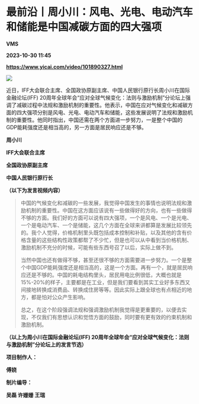 # 最前沿丨周小川：风电、光电、电动汽车和储能是中国减碳方面的四大强项
**VMS**

**2023-10-30 11:45**

**https://www.yicai.com/video/101890327.html**

![](http://imgcdn.yicai.com/vms-new/2023/10/de0cbfaaa84832740ce588ddb047d65f_obW4.jpg) 

近日，IFF大会联合主席、全国政协原副主席、中国人民银行原行长周小川在国际金融论坛(IFF) 20周年全球年会“应对全球气候变化：法则与激励机制”分论坛上强调了减碳过程中法规和激励机制的重要性。他表示，中国在应对气候变化和减碳方面的四大强项分别是风电、光电、电动汽车和储能，这些发展说明了法规和激励机制的重要性。他同时指出，中国还需在两个方面进一步努力，一是整个中国的GDP能耗强度还是相当高的，另一方面是居民响应还是不够。

**周小川**

**IFF大会联合主席**

**全国政协原副主席**

**中国人民银行原行长**

**（以下为发言视频内容）**

> 中国的气候变化和减碳的一些发展，我觉得中国发生的事情也说明法规和激励机制的重要性。中国在这方面应该说有一些做得好的方向，也有一些做得不够的方面。我们好的方面可以说有四大强项，一个是风电、一个是光电、一个是电动汽车、一个是储能，这几个方面在全球来讲都算是发展比较领先的。我个人觉得，价格机制里头既包括成本控制和补贴，以及其他的含有价格含量的这些结构性政策都帮了不少忙，但是也可以从中看到当价格机制、激励机制不充分的时候，可能有些东西号召了以后，实际上做不到。
> 
> 当然中国也还有做得不够，甚至还很不够的方面需要进一步努力。一个是整个中国GDP能耗强度还是相当高的，这是一个方面。再有一个，就是居民响应还是不够的。中国的耗电结构里头，居民用电比例很低，大概也就是15%-20%的样子，主要都是在工业，但是我们要看到其实工业好多东西又间接地转换成消费品、转换成住房等等。因此实际上跟全球也有点相近的地方，都是怕对公众产生影响。
> 
> 总之，在这个阶段强调法规和强调激励机制我觉得是更重要的，以便去实现，不仅我们有思想认识和觉悟方面的鼓励，同时要有更有效的约束机制和激励机制。

**（以上为周小川在国际金融论坛(IFF) 20周年全球年会“应对全球气候变化：法则与激励机制”分论坛上的发言节选）**

**项目制作人：**

**傅娆**

**制片编导：**

**吴磊 许姗姗 王瑞**